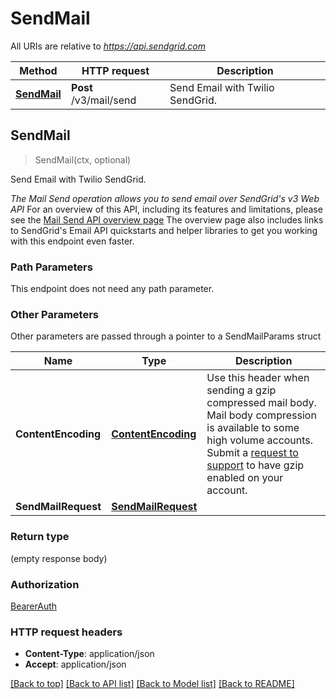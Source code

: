# SendMail

All URIs are relative to *https://api.sendgrid.com*

Method | HTTP request | Description
------------- | ------------- | -------------
[**SendMail**](SendMail.md#SendMail) | **Post** /v3/mail/send | Send Email with Twilio SendGrid.



## SendMail

> SendMail(ctx, optional)

Send Email with Twilio SendGrid.

*The Mail Send operation allows you to send email over SendGrid's v3 Web API*  For an overview of this API, including its features and limitations, please see the [Mail Send API overview page](https://www.twilio.com/docs/sendgrid/api-reference/mail-send)  The overview page also includes links to SendGrid's Email API quickstarts and helper libraries to get you working with this endpoint even faster. 

### Path Parameters

This endpoint does not need any path parameter.

### Other Parameters

Other parameters are passed through a pointer to a SendMailParams struct


Name | Type | Description
------------- | ------------- | -------------
**ContentEncoding** | [**ContentEncoding**](ContentEncodingContentEncoding.md) | Use this header when sending a gzip compressed mail body. Mail body compression is available to some high volume accounts. Submit a [request to support](https://support.sendgrid.com/hc/en-us) to have gzip enabled on your account.
**SendMailRequest** | [**SendMailRequest**](SendMailRequest.md) | 

### Return type

 (empty response body)

### Authorization

[BearerAuth](../README.md#BearerAuth)

### HTTP request headers

- **Content-Type**: application/json
- **Accept**: application/json

[[Back to top]](#) [[Back to API list]](../README.md#documentation-for-api-endpoints)
[[Back to Model list]](../README.md#documentation-for-models)
[[Back to README]](../README.md)

